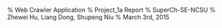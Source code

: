 % Web Crawler Application 
% Project_1a Report
% SuperCh-SE-NCSU
% Zhewei Hu, Liang Dong, Shupeng Niu
% March 3rd, 2015

